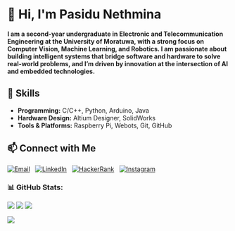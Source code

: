 # 👋 Hi, I'm Pasidu Nethmina

**I am a second-year undergraduate in Electronic and Telecommunication Engineering at the University of Moratuwa, with a strong focus on Computer Vision, Machine Learning, and Robotics. I am passionate about building intelligent systems that bridge software and hardware to solve real-world problems, and I’m driven by innovation at the intersection of AI and embedded technologies.**

## 🔧 Skills

- **Programming:** C/C++, Python, Arduino, Java
- **Hardware Design:** Altium Designer, SolidWorks
- **Tools & Platforms:** Raspberry Pi, Webots, Git, GitHub  

## 📫 Connect with Me

[![Email](https://img.shields.io/badge/Email-D14836?style=flat&logo=gmail&logoColor=white)](mailto:mapasidun@gmail.com)
&nbsp;
[![LinkedIn](https://img.shields.io/badge/LinkedIn-0A66C2?style=flat&logo=linkedin&logoColor=white)](https://www.linkedin.com/in/pasidu-nethmina-62630a325/)
&nbsp;
[![HackerRank](https://img.shields.io/badge/HackerRank-2EC866?style=flat&logo=hackerrank&logoColor=white)](https://www.hackerrank.com/profile/nethminapasidu8)
&nbsp;
[![Instagram](https://img.shields.io/badge/Instagram-E4405F?style=flat&logo=instagram&logoColor=white)](https://instagram.com/pasidunethmina)
&nbsp;

### 📊 GitHub Stats:
![](https://github-readme-stats.vercel.app/api?username=pasidunethmina&theme=radical&hide_border=false&include_all_commits=true&count_private=true)
![](https://github-readme-streak-stats.herokuapp.com/?user=pasidunethmina&theme=radical&hide_border=false)
![](https://github-readme-stats.vercel.app/api/top-langs/?username=pasidunethmina&theme=radical&hide_border=false&layout=compact)

![](https://github-readme-activity-graph.vercel.app/graph?username=pasidunethmina&theme=radical)
